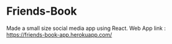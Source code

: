 # Friends-Book
Made a small size social media app using React.
Web App link : https://friends-book-app.herokuapp.com/
